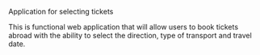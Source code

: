 Application for selecting tickets

This is functional web application that will allow users to book tickets abroad 
with the ability to select the direction, type of transport and travel date.